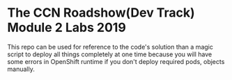 The CCN Roadshow(Dev Track) Module 2 Labs 2019
===

This repo can be used for reference to the code's solution than a magic script to deploy all things completely at one time because you will have some errors in OpenShift runtime if you don't deploy required pods, objects manually.

